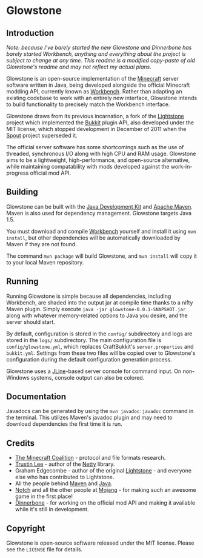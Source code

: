 Glowstone
==========

Introduction
------------

*Note: because I've barely started the new Glowstone and Dinnerbone has barely
started Workbench, anything and everything about the project is subject to
change at any time. This readme is a modified copy-paste of old Glowstone's
readme and may not reflect my actual plans.*

Glowstone is an open-source implementation of the
[Minecraft](http://minecraft.net) server software written in Java, being
developed alongside the official Minecraft modding API, currently known as
[Workbench](https://github.com/Mojang/Minecraft-API/). Rather than adapting an
existing codebase to work with an entirely new interface, Glowstone intends to
build functionality to precisely match the Workbench interface.

Glowstone draws from its previous incarnation, a fork of the
[Lightstone](https://github.com/grahamedgecombe/lightstone) project which
implemented the [Bukkit](http://bukkit.org/) plugin API, also developed under
the MIT license, which stopped development in December of 2011 when the
[Spout](https://github.com/SpoutDev/Spout) project superseded it.

The official server software has some shortcomings such as the use of threaded,
synchronous I/O along with high CPU and RAM usage. Glowstone aims to be a
lightweight, high-performance, and open-source alternative, while maintaining
compatability with mods developed against the work-in-progress official mod API.

Building
--------

Glowstone can be built with the
[Java Development Kit](http://oracle.com/technetwork/java/javase/downloads) and
[Apache Maven](http://maven.apache.org). Maven is also used for dependency
management. Glowstone targets Java 1.5.

You must download and compile [Workbench](https://github.com/Mojang/Minecraft-API/)
yourself and install it using `mvn install`, but other dependencies will be
automatically downloaded by Maven if they are not found.

The command `mvn package` will build Glowstone, and `mvn install` will copy it
to your local Maven repository.

Running
-------

Running Glowstone is simple because all dependencies, including Workbench, are
shaded into the output jar at compile time thanks to a nifty Maven plugin.
Simply execute `java -jar glowstone-0.0.1-SNAPSHOT.jar` along with whatever
memory-related options to Java you desire, and the server should start.

By default, configuration is stored in the `config/` subdirectory and logs
are stored in the `logs/` subdirectory. The main configuration file is
`config/glowstone.yml`, which replaces CraftBukkit's `server.properties` and
`bukkit.yml`. Settings from these two files will be copied over to Glowstone's
configuration during the default configuration generation process.

Glowstone uses a [JLine](http://jline.sf.net)-based server console for command
input. On non-Windows systems, console output can also be colored. 

Documentation
-------------

Javadocs can be generated by using the `mvn javadoc:javadoc` command in the
terminal. This utilizes Maven's javadoc plugin and may need to download
dependencies the first time it is run.

Credits
-------

 * [The Minecraft Coalition](http://wiki.vg/wiki) - protocol and file formats
   research.
 * [Trustin Lee](http://gleamynode.net) - author of the
   [Netty](http://jboss.org/netty) library.
 * Graham Edgecombe - author of the original
   [Lightstone](https://github.com/grahamedgecombe/lightstone) - and everyone
   else who has contributed to Lightstone.
 * All the people behind [Maven](http://maven.apache.org) and
   [Java](http://java.oracle.com).
 * [Notch](http://mojang.com/notch) and all the other people at
   [Mojang](http://mojang.com) - for making such an awesome game in the first
   place!
 * [Dinnerbone](http://dinnerbone.com/) - for working on the official mod API
   and making it available while it's still in development.

Copyright
---------

Glowstone is open-source software released under the MIT license. Please see
the `LICENSE` file for details.

